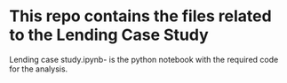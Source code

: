 # This repo contains the files related to the Lending Case Study 
Lending case study.ipynb- is the python notebook with the required code for the analysis.
